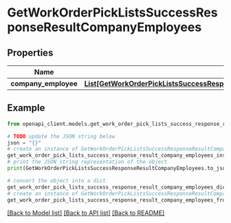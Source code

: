 # GetWorkOrderPickListsSuccessResponseResultCompanyEmployees


## Properties

Name | Type | Description | Notes
------------ | ------------- | ------------- | -------------
**company_employee** | [**List[GetWorkOrderPickListsSuccessResponseResultCompanyEmployeesCompanyEmployeeInner]**](GetWorkOrderPickListsSuccessResponseResultCompanyEmployeesCompanyEmployeeInner.md) |  | 

## Example

```python
from openapi_client.models.get_work_order_pick_lists_success_response_result_company_employees import GetWorkOrderPickListsSuccessResponseResultCompanyEmployees

# TODO update the JSON string below
json = "{}"
# create an instance of GetWorkOrderPickListsSuccessResponseResultCompanyEmployees from a JSON string
get_work_order_pick_lists_success_response_result_company_employees_instance = GetWorkOrderPickListsSuccessResponseResultCompanyEmployees.from_json(json)
# print the JSON string representation of the object
print(GetWorkOrderPickListsSuccessResponseResultCompanyEmployees.to_json())

# convert the object into a dict
get_work_order_pick_lists_success_response_result_company_employees_dict = get_work_order_pick_lists_success_response_result_company_employees_instance.to_dict()
# create an instance of GetWorkOrderPickListsSuccessResponseResultCompanyEmployees from a dict
get_work_order_pick_lists_success_response_result_company_employees_from_dict = GetWorkOrderPickListsSuccessResponseResultCompanyEmployees.from_dict(get_work_order_pick_lists_success_response_result_company_employees_dict)
```
[[Back to Model list]](../README.md#documentation-for-models) [[Back to API list]](../README.md#documentation-for-api-endpoints) [[Back to README]](../README.md)


